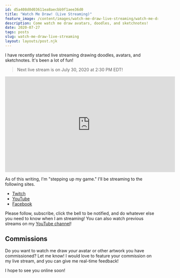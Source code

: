 ```yaml
---
id: d5a408d0d03611ea8aecbb9f1aee36d0
title: "Watch Me Draw! (Live Streaming)"
feature_image: /content/images/watch-me-draw-live-streaming/watch-me-draw.png
description: Come watch me draw avatars, doodles, and sketchnotes!
date: 2020-07-27
tags: posts
slug: watch-me-draw-live-streaming
layout: layouts/post.njk
---
```


I have recently started live streaming drawing doodles, avatars, and sketchnotes. It's been a lot of fun!

> Next live stream is on July 30, 2020 at 2:30 PM EDT!

<iframe width="560" height="315" src="https://www.youtube.com/embed/lVRpyMzhto8" frameborder="0" allow="accelerometer; autoplay; encrypted-media; gyroscope; picture-in-picture" allowfullscreen></iframe>

As of this writing, I'm "stepping up my game." I'll be streaming to the following sites.

* [Twitch](https://www.twitch.tv/reverentgeek)
* [YouTube](https://www.youtube.com/reverentgeek)
* [Facebook](https://www.facebook.com/rdneal)

Please follow, subscribe, click the bell to be notified, and do whatever else you need to know when I am streaming! You can also watch previous streams on my [YouTube channel](https://www.youtube.com/reverentgeek)!

## Commissions

Do you want to watch me draw _your_ avatar or other artwork you have commissioned? Let me know! I would love to feature your commission on my live stream, and you can give me real-time feedback!

I hope to see you online soon!
